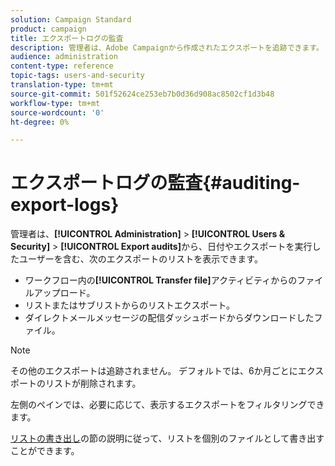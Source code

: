 ```yaml
---
solution: Campaign Standard
product: campaign
title: エクスポートログの監査
description: 管理者は、Adobe Campaignから作成されたエクスポートを追跡できます。
audience: administration
content-type: reference
topic-tags: users-and-security
translation-type: tm+mt
source-git-commit: 501f52624ce253eb7b0d36d908ac8502cf1d3b48
workflow-type: tm+mt
source-wordcount: '0'
ht-degree: 0%

---
```



# エクスポートログの監査{#auditing-export-logs}

管理者は、**[!UICONTROL Administration]** > **[!UICONTROL Users & Security]** > **[!UICONTROL Export audits]**&#x200B;から、日付やエクスポートを実行したユーザーを含む、次のエクスポートのリストを表示できます。

* ワークフロー内の&#x200B;**[!UICONTROL Transfer file]**&#x200B;アクティビティからのファイルアップロード。
* リストまたはサブリストからのリストエクスポート。
* ダイレクトメールメッセージの配信ダッシュボードからダウンロードしたファイル。

>[!NOTE]
>
>その他のエクスポートは追跡されません。 デフォルトでは、6か月ごとにエクスポートのリストが削除されます。

左側のペインでは、必要に応じて、表示するエクスポートをフィルタリングできます。

[リストの書き出し](../../automating/using/exporting-lists.md)の節の説明に従って、リストを個別のファイルとして書き出すことができます。
